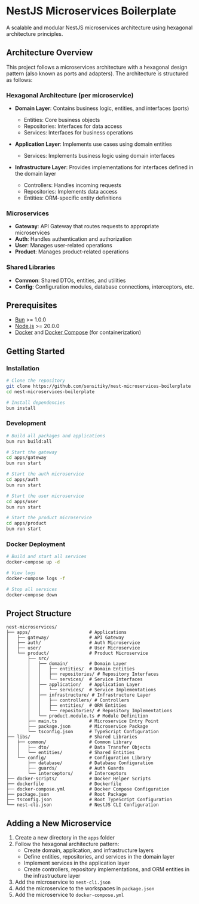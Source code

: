 # NestJS Microservices Boilerplate

A scalable and modular NestJS microservices architecture using hexagonal architecture principles.

## Architecture Overview

This project follows a microservices architecture with a hexagonal design pattern (also known as ports and adapters). The architecture is structured as follows:

### Hexagonal Architecture (per microservice)

- **Domain Layer**: Contains business logic, entities, and interfaces (ports)

  - Entities: Core business objects
  - Repositories: Interfaces for data access
  - Services: Interfaces for business operations

- **Application Layer**: Implements use cases using domain entities

  - Services: Implements business logic using domain interfaces

- **Infrastructure Layer**: Provides implementations for interfaces defined in the domain layer
  - Controllers: Handles incoming requests
  - Repositories: Implements data access
  - Entities: ORM-specific entity definitions

### Microservices

- **Gateway**: API Gateway that routes requests to appropriate microservices
- **Auth**: Handles authentication and authorization
- **User**: Manages user-related operations
- **Product**: Manages product-related operations

### Shared Libraries

- **Common**: Shared DTOs, entities, and utilities
- **Config**: Configuration modules, database connections, interceptors, etc.

## Prerequisites

- [Bun](https://bun.sh/) >= 1.0.0
- [Node.js](https://nodejs.org/) >= 20.0.0
- [Docker](https://www.docker.com/) and [Docker Compose](https://docs.docker.com/compose/) (for containerization)

## Getting Started

### Installation

```bash
# Clone the repository
git clone https://github.com/sensitiky/nest-microservices-boilerplate
cd nest-microservices-boilerplate

# Install dependencies
bun install
```

### Development

```bash
# Build all packages and applications
bun run build:all

# Start the gateway
cd apps/gateway
bun run start

# Start the auth microservice
cd apps/auth
bun run start

# Start the user microservice
cd apps/user
bun run start

# Start the product microservice
cd apps/product
bun run start
```

### Docker Deployment

```bash
# Build and start all services
docker-compose up -d

# View logs
docker-compose logs -f

# Stop all services
docker-compose down
```

## Project Structure

```
nest-microservices/
├── apps/                      # Applications
│   ├── gateway/               # API Gateway
│   ├── auth/                  # Auth Microservice
│   ├── user/                  # User Microservice
│   └── product/               # Product Microservice
│       ├── src/
│       │   ├── domain/        # Domain Layer
│       │   │   ├── entities/  # Domain Entities
│       │   │   ├── repositories/ # Repository Interfaces
│       │   │   └── services/  # Service Interfaces
│       │   ├── application/   # Application Layer
│       │   │   └── services/  # Service Implementations
│       │   ├── infrastructure/ # Infrastructure Layer
│       │   │   ├── controllers/ # Controllers
│       │   │   ├── entities/  # ORM Entities
│       │   │   └── repositories/ # Repository Implementations
│       │   └── product.module.ts # Module Definition
│       ├── main.ts            # Microservice Entry Point
│       ├── package.json       # Microservice Package
│       └── tsconfig.json      # TypeScript Configuration
├── libs/                      # Shared Libraries
│   ├── common/                # Common Library
│   │   ├── dto/               # Data Transfer Objects
│   │   └── entities/          # Shared Entities
│   └── config/                # Configuration Library
│       ├── database/          # Database Configuration
│       ├── guards/            # Auth Guards
│       └── interceptors/      # Interceptors
├── docker-scripts/            # Docker Helper Scripts
├── dockerfile                 # Dockerfile
├── docker-compose.yml         # Docker Compose Configuration
├── package.json               # Root Package
├── tsconfig.json              # Root TypeScript Configuration
└── nest-cli.json              # NestJS CLI Configuration
```

## Adding a New Microservice

1. Create a new directory in the `apps` folder
2. Follow the hexagonal architecture pattern:
   - Create domain, application, and infrastructure layers
   - Define entities, repositories, and services in the domain layer
   - Implement services in the application layer
   - Create controllers, repository implementations, and ORM entities in the infrastructure layer
3. Add the microservice to `nest-cli.json`
4. Add the microservice to the workspaces in `package.json`
5. Add the microservice to `docker-compose.yml`
